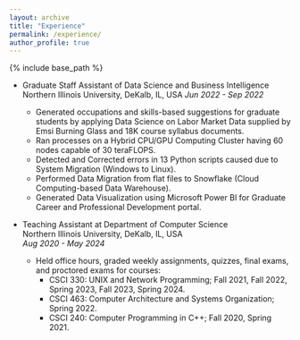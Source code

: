 ```yaml
---
layout: archive
title: "Experience"
permalink: /experience/
author_profile: true
---
```


{% include base_path %}


*  Graduate Staff Assistant of Data Science and Business Intelligence
   Northern Illinois University, DeKalb, IL, USA
   _Jun 2022 - Sep 2022_
   * Generated occupations and skills-based suggestions for graduate students by applying Data Science on Labor Market Data supplied by Emsi Burning Glass and 18K course syllabus documents.
   * Ran processes on a Hybrid CPU/GPU Computing Cluster having 60 nodes capable of 30 teraFLOPS.
   * Detected and Corrected errors in 13 Python scripts caused due to System Migration (Windows to Linux).
   * Performed Data Migration from flat files to Snowflake (Cloud Computing-based Data Warehouse). 
   * Generated Data Visualization using Microsoft Power BI for Graduate Career and Professional Development portal. 

* Teaching Assistant at Department of Computer Science  
  Northern Illinois University, DeKalb, IL, USA  
  _Aug 2020 - May 2024_
  * Held office hours, graded weekly assignments, quizzes, final exams, and proctored exams for courses:
    * CSCI 330: UNIX and Network Programming; Fall 2021, Fall 2022, Spring 2023, Fall 2023, Spring 2024.
    * CSCI 463: Computer Architecture and Systems Organization; Spring 2022.
    * CSCI 240: Computer Programming in C++; Fall 2020, Spring 2021.      
